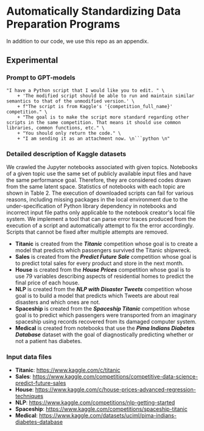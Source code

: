 # Automatically Standardizing Data Preparation Programs

In addition to our code, we use this repo as an appendix. 

## Experimental 

### Prompt to GPT-models

```
"I have a Python script that I would like you to edit. " \
    + 'The modified script should be able to run and maintain similar semantics to that of the unmodified version.' \
    + f"The script is from Kaggle's '{competition_full_name}' competition." \
    + "The goal is to make the script more standard regarding other scripts in the same competition. That means it should use common libraries, common functions, etc." \
    + "You should only return the code." \
    + "I am sending it as an attachment now. \n```python \n"
```

### Detailed description of Kaggle datasets
We crawled the Jupyter notebooks associated with given topics. Notebooks of a given topic use the same set of publicly available input files and have the same performance goal. Therefore, they are considered codes drawn from the same latent space. Statistics of notebooks with each topic are shown in Table 2. The execution of downloaded scripts can fail for various reasons, including missing packages in the local environment due to the under-specification of Python library dependency in notebooks and incorrect input file paths only applicable to the notebook creator's local file system. We implement a tool that can parse error traces produced from the execution of a script and automatically attempt to fix the error accordingly. Scripts that cannot be fixed after multiple attempts are removed.
* **Titanic** is created from the ***Titanic*** competition whose goal is to create a model that predicts which passengers survived the Titanic shipwreck.
* **Sales** is created from the ***Predict Future Sale*** competition whose goal is to predict total sales for every product and store in the next month.
* **House** is created from the ***House Prices*** competition whose goal is to use 79 variables describing aspects of residential homes to predict the final price of each house.
* **NLP** is created from the ***NLP with Disaster Tweets*** competition whose goal is to build a model that predicts which Tweets are about real disasters and which ones are not.
* **Spaceship** is created from the ***Spaceship Titanic*** competition whose goal is to predict which passengers were transported from an imaginary spaceship using records recovered from its damaged computer system.
* **Medical** is created from notebooks that use the ***Pima Indians Diabetes Database*** dataset with the goal of diagnostically predicting whether or not a patient has diabetes.

### Input data files
* **Titanic**: https://www.kaggle.com/c/titanic
* **Sales**: https://www.kaggle.com/competitions/competitive-data-science-predict-future-sales
* **House**: https://www.kaggle.com/c/house-prices-advanced-regression-techniques
* **NLP**: https://www.kaggle.com/competitions/nlp-getting-started
* **Spaceship**: https://www.kaggle.com/competitions/spaceship-titanic
* **Medical**: https://www.kaggle.com/datasets/uciml/pima-indians-diabetes-database 
